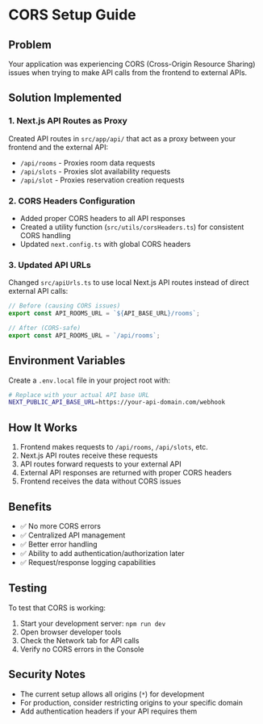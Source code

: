 # CORS Setup Guide

## Problem
Your application was experiencing CORS (Cross-Origin Resource Sharing) issues when trying to make API calls from the frontend to external APIs.

## Solution Implemented

### 1. Next.js API Routes as Proxy
Created API routes in `src/app/api/` that act as a proxy between your frontend and the external API:

- `/api/rooms` - Proxies room data requests
- `/api/slots` - Proxies slot availability requests  
- `/api/slot` - Proxies reservation creation requests

### 2. CORS Headers Configuration
- Added proper CORS headers to all API responses
- Created a utility function (`src/utils/corsHeaders.ts`) for consistent CORS handling
- Updated `next.config.ts` with global CORS headers

### 3. Updated API URLs
Changed `src/apiUrls.ts` to use local Next.js API routes instead of direct external API calls:

```typescript
// Before (causing CORS issues)
export const API_ROOMS_URL = `${API_BASE_URL}/rooms`;

// After (CORS-safe)
export const API_ROOMS_URL = `/api/rooms`;
```

## Environment Variables

Create a `.env.local` file in your project root with:

```bash
# Replace with your actual API base URL
NEXT_PUBLIC_API_BASE_URL=https://your-api-domain.com/webhook
```

## How It Works

1. Frontend makes requests to `/api/rooms`, `/api/slots`, etc.
2. Next.js API routes receive these requests
3. API routes forward requests to your external API
4. External API responses are returned with proper CORS headers
5. Frontend receives the data without CORS issues

## Benefits

- ✅ No more CORS errors
- ✅ Centralized API management
- ✅ Better error handling
- ✅ Ability to add authentication/authorization later
- ✅ Request/response logging capabilities

## Testing

To test that CORS is working:

1. Start your development server: `npm run dev`
2. Open browser developer tools
3. Check the Network tab for API calls
4. Verify no CORS errors in the Console

## Security Notes

- The current setup allows all origins (`*`) for development
- For production, consider restricting origins to your specific domain
- Add authentication headers if your API requires them 